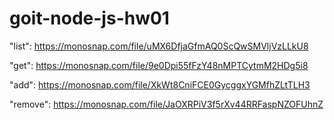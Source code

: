 # goit-node-js-hw01

"list": https://monosnap.com/file/uMX6DfjaGfmAQ0ScQwSMVljVzLLkU8

"get": https://monosnap.com/file/9e0Dpi55fFzY48nMPTCytmM2HDg5i8

"add": https://monosnap.com/file/XkWt8CniFCE0GycggxYGMfhZLtTLH3

"remove": https://monosnap.com/file/JaOXRPiV3f5rXv44RRFaspNZOFUhnZ
